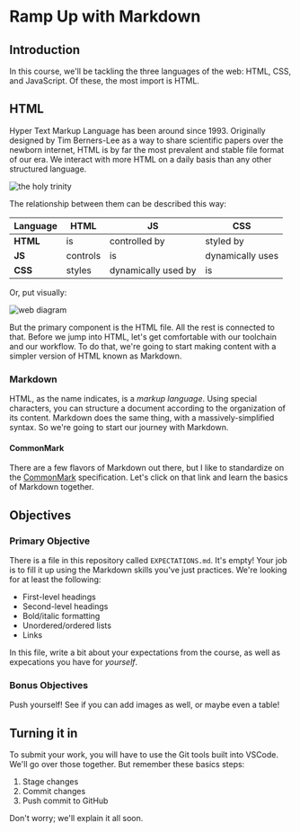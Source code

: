 # Ramp Up with Markdown

## Introduction

In this course, we'll be tackling the three languages of the web: HTML, CSS, and JavaScript. Of these, the most import is HTML.

## HTML

Hyper Text Markup Language has been around since 1993. Originally designed by Tim Berners-Lee as a way to share scientific papers over the newborn internet, HTML is by far the most prevalent and stable file format of our era. We interact with more HTML on a daily basis than any other structured language.

![the holy trinity](https://www.planet-source-code.com/vb/2010Redesign/images/LangugeHomePages/HTML5_CSS_JavaScript.png)

The relationship between them can be described this way:

| **Language** | **HTML** | **JS** |  **CSS**
|---|---|---|---|
| **HTML** | is | controlled by | styled by
| **JS** | controls | is | dynamically uses  
| **CSS** | styles | dynamically used by | is

Or, put visually:

![web diagram](https://melaloo.files.wordpress.com/2015/07/02fig01.jpg)

But the primary component is the HTML file. All the rest is connected to that. Before we jump into HTML, let's get comfortable with our toolchain and our workflow. To do that, we're going to start making content with a simpler version of HTML known as Markdown.

### Markdown

HTML, as the name indicates, is a *markup language*. Using special characters, you can structure a document according to the organization of its content. Markdown does the same thing, with a massively-simplified syntax. So we're going to start our journey with Markdown.

#### CommonMark

There are a few flavors of Markdown out there, but I like to standardize on the [CommonMark](http://commonmark.org) specification. Let's click on that link and learn the basics of Markdown together.

## Objectives

### Primary Objective

There is a file in this repository called `EXPECTATIONS.md`. It's empty! Your job is to fill it up using the Markdown skills you've just practices. We're looking for at least the following:

* First-level headings
* Second-level headings
* Bold/italic formatting
* Unordered/ordered lists
* Links

In this file, write a bit about your expectations from the course, as well as expecations you have for *yourself*.

### Bonus Objectives

Push yourself! See if you can add images as well, or maybe even a table!


## Turning it in

To submit your work, you will have to use the Git tools built into VSCode. We'll go over those together. But remember these basics steps:

1. Stage changes
2. Commit changes
3. Push commit to GitHub

Don't worry; we'll explain it all soon.